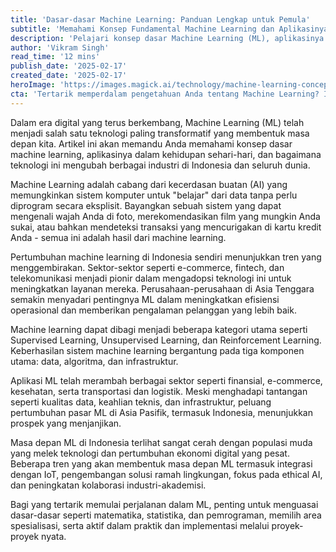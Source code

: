 ```yaml
---
title: 'Dasar-dasar Machine Learning: Panduan Lengkap untuk Pemula'
subtitle: 'Memahami Konsep Fundamental Machine Learning dan Aplikasinya di Indonesia'
description: 'Pelajari konsep dasar Machine Learning (ML), aplikasinya dalam kehidupan sehari-hari, dan bagaimana teknologi ini mengubah berbagai industri di Indonesia. Artikel ini mencakup jenis-jenis ML, komponen utama, implementasi di berbagai sektor, serta tantangan dan peluang dalam adopsi ML.'
author: 'Vikram Singh'
read_time: '12 mins'
publish_date: '2025-02-17'
created_date: '2025-02-17'
heroImage: 'https://images.magick.ai/technology/machine-learning-concepts.jpg'
cta: 'Tertarik memperdalam pengetahuan Anda tentang Machine Learning? Ikuti kami di LinkedIn untuk mendapatkan update terbaru seputar teknologi AI dan ML, serta kesempatan networking dengan para praktisi di bidang ini!'
---
```


Dalam era digital yang terus berkembang, Machine Learning (ML) telah menjadi salah satu teknologi paling transformatif yang membentuk masa depan kita. Artikel ini akan memandu Anda memahami konsep dasar machine learning, aplikasinya dalam kehidupan sehari-hari, dan bagaimana teknologi ini mengubah berbagai industri di Indonesia dan seluruh dunia.

Machine Learning adalah cabang dari kecerdasan buatan (AI) yang memungkinkan sistem komputer untuk "belajar" dari data tanpa perlu diprogram secara eksplisit. Bayangkan sebuah sistem yang dapat mengenali wajah Anda di foto, merekomendasikan film yang mungkin Anda sukai, atau bahkan mendeteksi transaksi yang mencurigakan di kartu kredit Anda - semua ini adalah hasil dari machine learning.

Pertumbuhan machine learning di Indonesia sendiri menunjukkan tren yang menggembirakan. Sektor-sektor seperti e-commerce, fintech, dan telekomunikasi menjadi pionir dalam mengadopsi teknologi ini untuk meningkatkan layanan mereka. Perusahaan-perusahaan di Asia Tenggara semakin menyadari pentingnya ML dalam meningkatkan efisiensi operasional dan memberikan pengalaman pelanggan yang lebih baik.

Machine learning dapat dibagi menjadi beberapa kategori utama seperti Supervised Learning, Unsupervised Learning, dan Reinforcement Learning. Keberhasilan sistem machine learning bergantung pada tiga komponen utama: data, algoritma, dan infrastruktur.

Aplikasi ML telah merambah berbagai sektor seperti finansial, e-commerce, kesehatan, serta transportasi dan logistik. Meski menghadapi tantangan seperti kualitas data, keahlian teknis, dan infrastruktur, peluang pertumbuhan pasar ML di Asia Pasifik, termasuk Indonesia, menunjukkan prospek yang menjanjikan.

Masa depan ML di Indonesia terlihat sangat cerah dengan populasi muda yang melek teknologi dan pertumbuhan ekonomi digital yang pesat. Beberapa tren yang akan membentuk masa depan ML termasuk integrasi dengan IoT, pengembangan solusi ramah lingkungan, fokus pada ethical AI, dan peningkatan kolaborasi industri-akademisi.

Bagi yang tertarik memulai perjalanan dalam ML, penting untuk menguasai dasar-dasar seperti matematika, statistika, dan pemrograman, memilih area spesialisasi, serta aktif dalam praktik dan implementasi melalui proyek-proyek nyata.